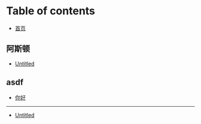 # Table of contents

* [首页](README.md)

## 阿斯顿 <a id="e-si-dun"></a>

* [Untitled](e-si-dun/untitled.md)

## asdf

* [你好](asdf/untitled.md)

---

* [Untitled](untitled.md)

